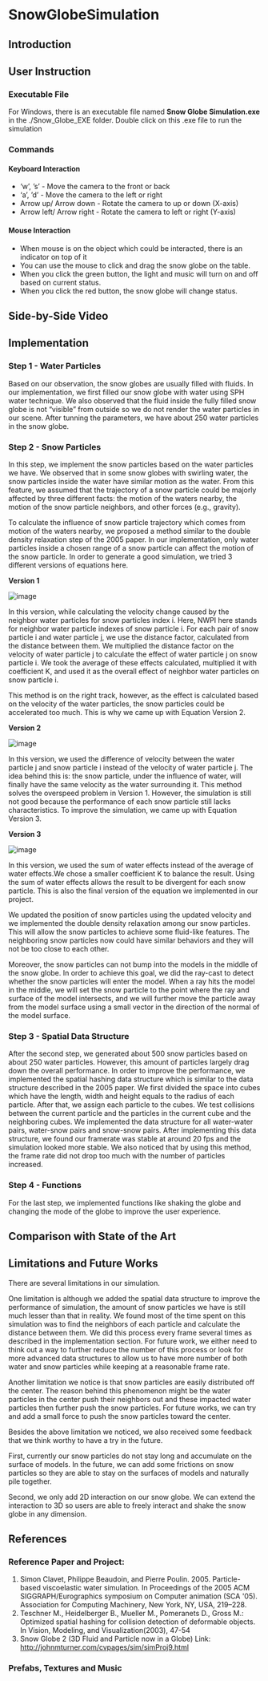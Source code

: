 # SnowGlobeSimulation

## Introduction

## User Instruction
### Executable File
For Windows, there is an executable file named **Snow Globe Simulation.exe** in the ./Snow_Globe_EXE folder. Double click on this .exe file to run the simulation

### Commands
#### Keyboard Interaction
* ‘w’, ’s’  - Move the camera to the front or back
*  ‘a’, ’d’ - Move the camera to the left or right
* Arrow up/ Arrow down - Rotate the camera to up or down (X-axis)
* Arrow left/ Arrow right - Rotate the camera to left or right (Y-axis)
#### Mouse Interaction
* When mouse is on the object which could be interacted, there is an indicator on top of it
* You can use the mouse to click and drag the snow globe on the table.
* When you click the green button, the light and music will turn on and off based on current status.
* When you click the red button, the snow globe will change status.

## Side-by-Side Video

## Implementation
### Step 1 - Water Particles
Based on our observation, the snow globes are usually filled with fluids. In our implementation, we first filled our snow globe with water using SPH water technique. We also observed that the fluid inside the fully filled snow globe is not “visible” from outside so we do not render the water particles in our scene. After tunning the parameters, we have about 250 water particles in the snow globe.

### Step 2 - Snow Particles
In this step, we implement the snow particles based on the water particles we have. We observed that in some snow globes with swirling water, the snow particles inside the water have similar motion as the water.  From this feature, we assumed that the trajectory of a snow particle could be majorly affected by three different facts: the motion of the waters nearby, the motion of the snow particle neighbors, and other forces (e.g., gravity).

To calculate the influence of snow particle trajectory which comes from motion of the waters nearby, we proposed a method similar to the double density relaxation step of the 2005 paper. In our implementation, only water particles inside a chosen range of a snow particle can affect the motion of the snow particle. In order to generate a good simulation, we tried 3 different versions of equations here.

**Version 1**

![image](https://user-images.githubusercontent.com/81786534/146889243-32845342-3fab-47d7-80cb-b3f8f5074112.png)


In this version, while calculating the velocity change caused by the neighbor water particles for snow particles index i. Here, NWPI here stands for neighbor water particle indexes of snow particle i. For each pair of  snow particle i and water particle j, we use the distance factor, calculated from the distance between them. We multiplied the distance factor on the velocity of water particle j to calculate the effect of water particle j on snow particle i. We took the average of these effects calculated, multiplied it with coefficient K, and used it as the overall effect of neighbor water particles on snow particle i. 

This method is on the right track, however, as the effect is calculated based on the velocity of the water particles, the snow particles could be accelerated too much. This is why we came up with Equation Version 2.

**Version 2**

![image](https://user-images.githubusercontent.com/81786534/146889069-deb1cc6b-9d0c-45f2-9e81-6862a3d14551.png)

In this version, we used the difference of velocity between the water particle j and snow particle i instead of the velocity of water particle j. The idea behind this is: the snow particle, under the influence of water, will finally have the same velocity as the water surrounding it. This method solves the overspeed problem in Version 1. However, the simulation is still not good because the performance of each snow particle still lacks characteristics. To improve the simulation, we came up with Equation Version 3. 

**Version 3**

![image](https://user-images.githubusercontent.com/81786534/146889119-3148256c-09dd-4e0b-8867-43b610a2665a.png)

In this version, we used the sum of water effects instead of the average of water effects.We chose a smaller coefficient K to balance the result.  Using the sum of water effects allows the result to be divergent for each snow particle. This is also the final version of the equation we implemented in our project.


We updated the position of snow particles using the updated velocity and we implemented the double density relaxation among our snow particles. This will allow the snow particles to achieve some fluid-like features. The neighboring snow particles now could have similar behaviors and they will not be too close to each other.

Moreover, the snow particles can not bump into the models in the middle of the snow globe. In order to achieve this goal, we did the ray-cast to detect whether the snow particles will enter the model. When a ray hits the model in the middle, we will set the snow particle to the point where the ray and surface of the model intersects, and we will further move the particle away from the model surface using a small vector in the direction of the normal of the model surface.


### Step 3 - Spatial Data Structure
After the second step, we generated about 500 snow particles based on about 250 water particles. However, this amount of particles largely drag down the overall performance. In order to improve the performance, we implemented the spatial hashing data structure which is similar to the data structure described in the 2005 paper. We first divided the space into cubes which have the length, width and height equals to the radius of each particle. After that, we assign each particle to the cubes. We test collisions between the current particle and the particles in the current cube and the neighboring cubes. We implemented the data structure for all water-water pairs, water-snow pairs and snow-snow pairs. After implementing this data structure, we found our framerate was stable at around 20 fps and the simulation looked more stable. We also noticed that by using this method, the frame rate did not drop too much with the number of particles increased.

### Step 4 - Functions
For the last step, we implemented functions like shaking the globe and changing the mode of the globe to improve the user experience.

## Comparison with State of the Art

## Limitations and Future Works
There are several limitations in our simulation.

One limitation is although we added the spatial data structure to improve the performance of simulation, the amount of snow particles we have is still much lesser than that in reality. We found most of the time spent on this simulation was to find the neighbors of each particle and calculate the distance between them. We did this process every frame several times as described in the implementation section. For future work, we either need to think out a way to further reduce the number of this process or look for more advanced data structures to allow us to have more number of both water and snow particles while keeping at a reasonable frame rate.

Another limitation we notice is that snow particles are easily distributed off the center. The reason behind this phenomenon might be the water particles in the center push their neighbors out and these impacted water particles then further push the snow particles. For future works, we can try and add a small force to push the snow particles toward the center.

Besides the above limitation we noticed, we also received some feedback that we think worthy to have a try in the future.

First, currently our snow particles do not stay long and accumulate on the surface of models. In the future, we can add some frictions on snow particles so they are able to stay on the surfaces of models and naturally pile together.

Second, we only add 2D interaction on our snow globe. We can extend the interaction to 3D so users are able to freely interact and shake the snow globe in any dimension.

## References
### Reference Paper and Project:

1. Simon Clavet, Philippe Beaudoin, and Pierre Poulin. 2005. Particle-based viscoelastic water simulation. In Proceedings of the 2005 ACM SIGGRAPH/Eurographics symposium on Computer animation (SCA '05). Association for Computing Machinery, New York, NY, USA, 219–228. 
2. Teschner M., Heidelberger B., Mueller M., Pomeranets D., Gross M.: Optimized spatial hashing for collision detection of deformable objects. In Vision, Modeling, and Visualization(2003), 47-54
3. Snow Globe 2 (3D Fluid and Particle now in a Globe)
Link: http://johnmturner.com/cvpages/sim/simProj9.html

### Prefabs, Textures and Music
